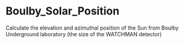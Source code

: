 # Boulby_Solar_Position
Calculate the elevation and azimuthal position of the Sun from Boulby Underground laboratory (the size of the WATCHMAN detector)
